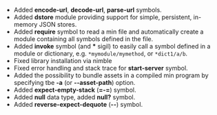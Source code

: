 * Added **encode-url**, **decode-url**, **parse-url** symbols.
* Added **dstore**  module providing support for simple, persistent, in-memory JSON stores.
* Added **require** symbol to read a min file and automatically create a module containing all symbols defined in the file.
* Added **invoke** symbol (and **\*** sigil) to easily call a symbol defined in a module or dictionary, e.g. `*mymodule/mymethod`, or `*dict1/a/b`.
* Fixed library installation via nimble
* Fixed error handling and stack trace for **start-server** symbol.
* Added the possibility to bundle assets in a compiled min program by specifying tbe **-a** (or **--asset-path**) option.
* Added **expect-empty-stack** (**=-=**) symbol.
* Added **null** data type, added **null?** symbol.
* Added **reverse-expect-dequote** (**\-\-**) symbol.

